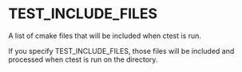   

# TEST_INCLUDE_FILES  
A list of cmake files that will be included when ctest is run.  

If you specify TEST_INCLUDE_FILES, those files will be included and
processed when ctest is run on the directory.  

